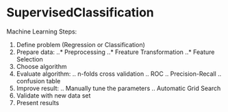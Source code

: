 # SupervisedClassification

Machine Learning Steps:

1. Define problem (Regression or Classification)
2. Prepare data:
..* Preprocessing
..* Freature Transformation
..* Feature Selection
3. Choose algorithm
4. Evaluate algorithm:
.. n-folds cross validation
.. ROC
.. Precision-Recall
.. confusion table
5. Improve result:
.. Manually tune the parameters
.. Automatic Grid Search
6. Validate with new data set
7. Present results
